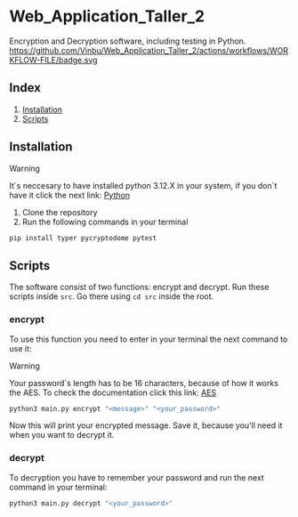 # Web_Application_Taller_2
Encryption and Decryption software, including testing in Python.
https://github.com/Vinbu/Web_Application_Taller_2/actions/workflows/WORKFLOW-FILE/badge.svg
## Index
1. [Installation](#installation)
2. [Scripts](#scripts)
## Installation
>[!WARNING]
>It´s neccesary to have installed python 3.12.X in
>your system, if you don´t have it click the next
>link: [Python](https://www.python.org/downloads/)
1. Clone the repository
2. Run the following commands in your terminal
```bash
pip install typer pycryptodome pytest
```
## Scripts
The software consist of two functions: encrypt and decrypt. Run these scripts inside `src`. Go there using `cd src` inside the root.
### encrypt
To use this function you need to enter in your terminal the next command to use it:
>[!WARNING]
>Your password´s length has to be 16 characters, because of how it works the AES.
>To check the documentation click this link: [AES](https://pycryptodome.readthedocs.io/en/latest/src/cipher/aes.html)
```bash
python3 main.py encrypt "<message>" "<your_password>"
```
Now this will print your encrypted message. Save it, because you'll need it when you want to decrypt it.
### decrypt
To decryption you have to remember your password and run the next command in your terminal:
```bash
python3 main.py decrypt "<your_password>"
```
